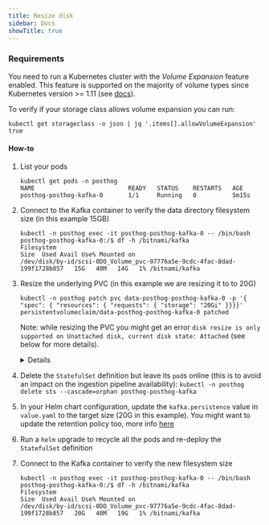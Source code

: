 ```yaml
---
title: Resize disk
sidebar: Docs
showTitle: true
---
```


### Requirements
You need to run a Kubernetes cluster with the _Volume Expansion_ feature enabled. This feature is supported on the majority of volume types since Kubernetes version >= 1.11 (see [docs](https://kubernetes.io/docs/concepts/storage/storage-classes/#allow-volume-expansion)).

To verify if your storage class allows volume expansion you can run:

```shell
kubectl get storageclass -o json | jq '.items[].allowVolumeExpansion'
true
```

#### How-to

1. List your pods
    ```shell
    kubectl get pods -n posthog
    NAME                          READY   STATUS    RESTARTS   AGE
    posthog-posthog-kafka-0       1/1     Running   0          5m15s
    ```

1. Connect to the Kafka container to verify the data directory filesystem size (in this example 15GB)
    ```shell
    kubectl -n posthog exec -it posthog-posthog-kafka-0 -- /bin/bash
    posthog-posthog-kafka-0:/$ df -h /bitnami/kafka
    Filesystem                                                                Size  Used Avail Use% Mounted on
    /dev/disk/by-id/scsi-0DO_Volume_pvc-97776a5e-9cdc-4fac-8dad-199f1728b857   15G   40M   14G   1% /bitnami/kafka
    ```

1. Resize the underlying PVC (in this example we are resizing it to to 20G)
    ```shell
    kubectl -n posthog patch pvc data-posthog-posthog-kafka-0 -p '{ "spec": { "resources": { "requests": { "storage": "20Gi" }}}}'
    persistentvolumeclaim/data-posthog-posthog-kafka-0 patched
    ```

    Note: while resizing the PVC you might get an error `disk resize is only supported on Unattached disk, current disk state: Attached` (see below for more details).
    <details>

    In this specific case you need to temporary scale down the `StatefulSet` replica value to zero. **This will briefly disrupt the Kafka service availability and all the events after this point will be dropped as event ingestion will stop working**

    You can do that by running: `kubectl -n posthog patch statefulset posthog-posthog-kafka -p '{ "spec": { "replicas": 0 }}'`

    After you successfully resized the PVC, you can restore the initial replica definition with: `kubectl -n posthog patch statefulset posthog-posthog-kafka -p '{ "spec": { "replicas": 1 }}'`

    </details>

1. Delete the `StatefulSet` definition but leave its `pod`s online (this is to avoid an impact on the ingestion pipeline availability): `kubectl -n posthog delete sts --cascade=orphan posthog-posthog-kafka`

1. In your Helm chart configuration, update the `kafka.persistence` value in `value.yaml` to the target size (20G in this example). You might want to update the retention policy too, more info [here](/docs/self-host/deploy/troubleshooting#why-did-we-run-into-this-problem-and-how-to-avoid-it-in-the-future)

1. Run a `helm` upgrade to recycle all the pods and re-deploy the `StatefulSet` definition

1. Connect to the Kafka container to verify the new filesystem size
    ```shell
    kubectl -n posthog exec -it posthog-posthog-kafka-0 -- /bin/bash
    posthog-posthog-kafka-0:/$ df -h /bitnami/kafka
    Filesystem                                                                Size  Used Avail Use% Mounted on
    /dev/disk/by-id/scsi-0DO_Volume_pvc-97776a5e-9cdc-4fac-8dad-199f1728b857   20G   40M   19G   1% /bitnami/kafka
    ```
